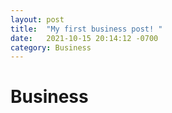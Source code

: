 ```yaml
---
layout: post
title:  "My first business post! "
date:   2021-10-15 20:14:12 -0700
category: Business
---
```

# Business

